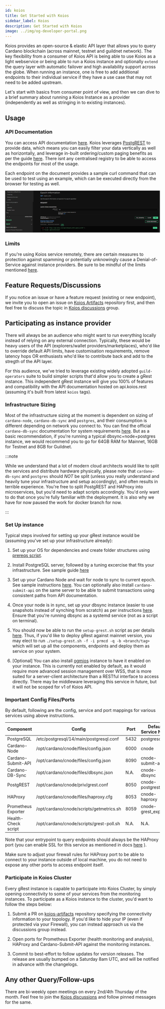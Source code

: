 ```yaml
---
id: koios
title: Get Started with Koios
sidebar_label: Koios
description: Get Started with Koios
image: ../img/og-developer-portal.png
---
```


Koios provides an open-source & elastic API layer that allows you to query Cardano blockchain (across mainnet, testnet and guildnet network).
The key flexibility from a consumer of Koios API is being able to use Koios as a light webservice or being able to run a Koios instance and optionally `extend` the query layer with automatic failover and high availability support across the globe. When running an instance, one is free to add additional endpoints to their individual service if they have a use case that may not need to be added upstream.

Let's start with basics from consumer point of view, and then we can dive to a brief summary about running a Koios Instance as a provider (independently as well as stringing in to existing instances).

## Usage

### API Documentation

You can access API documentation [here](https://api.koios.rest). Koios leverages [PostgREST](https://postgrest.org/) to provide data, which means you can easily filter your data vertically as well as horizontally, and leverage in-built ordering/custom paging benefits as per the guide [here](https://api.koios.rest/#overview--api-usage). There isnt any centralised registry to be able to access the endpoints for most of the usage.

Each endpoint on the document provides a sample curl command that can be used to test using an example, which can be executed directly from the browser for testing as well.

![img](../../static/img/get-started/koios/1-usage.png)
 
### Limits

If you're using Koios service remotely, there are certain measures to protection against spamming or potentially unknowingly cause a Denial-of-Service against instance providers. Be sure to be mindful of the limits mentioned [here](https://api.koios.rest/#overview--limits).

## Feature Requests/Discussions

If you notice an issue or have a feature request (existing or new endpoint), we invite you to open an issue on [Koios Artifacts](https://github.com/cardano-community/koios-artifacts) repository first, and then feel free to discuss the topic in [Koios discussions](https://t.me/+zE4Lce_QUepiY2U1) group.

## Participating as instance provider

There will always be an audience who might want to run everything locally instead of relying on any external connection. Typically, these would be heavy users of the API (explorers/wallet providers/marketplaces), who'd like to override default API limits, have customisation requirements, remove latency hops OR enthusiasts who'd like to contribute back and add to the stregth of the API layer.

For this audience, we've tried to leverage existing widely adopted `guild-operators` suite to build simpler scripts that'd allow you to create a gRest instance. This independent gRest instance will give you 100% of features and compatibility with the API documentation hosted on api.koios.rest (assuming it's built from latest `koios` tags).

### Infrastructure Sizing

Most of the infrastructure sizing at the moment is dependent on sizing of `cardano-node`, `cardano-db-sync` and `postgres`, and their consumption is different depending on network you connect to. You can find the official `cardano-db-sync` documentation for system requirements [here](https://github.com/input-output-hk/cardano-db-sync#system-requirements). But as a basic recommendation, if you're running a typical dbsync+node+postgres instance, we would recommend you to go for 64GB RAM for Mainnet, 16GB for Testnet and 8GB for Guildnet.

:::note

While we understand that a lot of modern cloud architects would like to split the services and distribute hardware physically, please note that `cardano-db-sync` and `postgres` should *NOT* be split (unless you really understand and heavily tune your infrastructure and setup accordingly), and often results in terrible experience. You're free to split PostgREST and HAProxy into microservices, but you'd need to adapt scripts accordingly. You'd only want to do that once you're fully familiar with the deployment. It is also why we have for now paused the work for docker branch for now.

:::

### Set Up instance

Typical steps involved for setting up your gRest instance would be (assuming you've set up your infrastructure already):

1. Set up your OS for dependencies and create folder structures using [prereqs script](https://cardano-community.github.io/guild-operators/basics/#pre-requisites).

2. Install PostgreSQL server, followed by a tuning excercise that fits your infrastructure. See sample guide [here](https://cardano-community.github.io/guild-operators/Appendix/postgres/)

3. Set up your Cardano Node and wait for node to sync to current epoch. See sample instructions [here](https://cardano-community.github.io/guild-operators/Build/node-cli/). You can optionally also install `cardano-submit-api` on the same server to be able to submit transactions using consistent paths from API documentation.

4. Once your node is in sync, set up your dbsync instance (easier to use snapshots instead of synching from scratch) as per instructions [here](https://cardano-community.github.io/guild-operators/Build/dbsync/). Ensure that you're running dbsync as a systemd service (not as a script on terminal).

5. You should now be able to run the `setup-grest.sh` script as per details [here](https://cardano-community.github.io/guild-operators/Build/grest/#setup). Thus, if you'd like to deploy gRest against mainnet version, you may elect to run `./setup-grest.sh -f -i prmcd -q -b <branch/tag>` which will set up all the components, endpoints and deploy them as service on your system.

6. [Optional] You can also install [ogmios](https://ogmios.dev) instance to have it enabled on your instance. This is currently not enabled by default, as it would require more advanced session management over WSS, that is more suited for a server-client architecture than a RESTful interface to access directly. There may be middleware leveraging this service in future, but it will not be scoped for v1 of Koios API.

### Important Config Files/Ports

By default, following are the config, service and port mappings for various services using above instructions.


|Component          | Config                                  | Port  | Default Service Name |
|-------------------|-----------------------------------------|-------|----------------------|
|PostgreSQL         | /etc/postgresql/14/main/postgresql.conf | 5432  | postgresql           |
|Cardano-Node       | /opt/cardano/cnode/files/config.json    | 6000  | cnode                |
|Cardano-Submit-API | /opt/cardano/cnode/files/config.json    | 8090  | cnode-submit-api     |
|Cardano-DB-Sync    | /opt/cardano/cnode/files/dbsync.json    | N.A.  | cnode-dbsync         |
|PostgREST          | /opt/cardano/cnode/priv/grest.conf      | 8050  | cnode-postgrest      |
|HAProxy            | /opt/cardano/cnode/files/haproxy.cfg    | 8053  | cnode-haproxy        |
|Prometheus Exporter| /opt/cardano/cnode/scripts/getmetrics.sh| 8059  | cnode-grest_exporter |
|Health-Check script| /opt/cardano/cnode/scripts/grest-poll.sh| N.A.  | N.A.                 |

Note that your entrypoint to query endpoints should always be the HAProxy port (you can enable SSL for this service as mentioned in docs [here](https://cardano-community.github.io/guild-operators/Build/grest/#tls) ).

Make sure to adjust your firewall rules for HAProxy port to be able to connect to your instance outside of local machine, you do not need to expose any other ports to access endpoint itself.

### Participate in Koios Cluster

Every gRest instance is capable to participate into Koios Cluster, by simply opening connectivity to some of your services from the monitoring instances. To participate as a Koios instance to the cluster, you'd want to follow the steps below:

1. Submit a PR on [koios-artifacts](https://github.com/cardano-community/koios-artifacts/tree/main/topology) repository specifying the connectivity information to your topology. If you'd like to hide your IP (even if protected via your Firewall), you can instead approach us via the discussions group instead.

2. Open ports for Prometheus Exporter (health monitoring and analysis), HAProxy and Cardano-Submit-API against the monitoring instances.

3. Commit to best-effort to follow updates for version releases. The release are usually bumped on a Saturday 8am UTC, and will be notified in advance with the changelogs.

## Any other Query/Follow-ups

There are bi-weekly open meetings on every 2nd/4th Thursday of the month. Feel free to join the [Koios discussions](https://t.me/+zE4Lce_QUepiY2U1) and follow pinned messages for the same.
